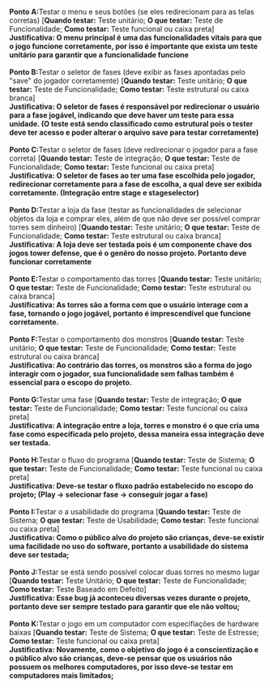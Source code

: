 <b>Ponto A:</b>Testar o menu e seus botões (se eles redirecionam para as telas corretas) [<b>Quando testar:</b> Teste unitário; <b>O que testar:</b> Teste de Funcionalidade; <b>Como testar:</b> Teste funcional ou caixa preta] <br/>
<b>Justificativa: O menu principal é uma das funcionalidades vitais para que o jogo funcione corretamente, por isso é importante que exista um teste unitário para garantir que a funcionalidade funcione </b> <br/><br/>
<b>Ponto B:</b>Testar o seletor de fases (deve exibir as fases apontadas pelo "save" do jogador corretamente) [<b>Quando testar:</b> Teste unitário; <b>O que testar:</b> Teste de Funcionalidade; <b>Como testar:</b> Teste estrutural ou caixa branca] <br/>
<b>Justificativa: O seletor de fases é responsável por redirecionar o usuário para a fase jogável, indicando que deve haver um teste para essa unidade. (O teste está sendo classificado como estrutural pois o tester deve ter acesso e poder alterar o arquivo save para testar corretamente)</b> <br/><br/>
<b>Ponto C:</b>Testar o seletor de fases (deve redirecionar o jogador para a fase correta) [<b>Quando testar:</b> Teste de integração; <b>O que testar:</b> Teste de Funcionalidade; <b>Como testar:</b> Teste funcional ou caixa preta] <br/>
<b>Justificativa: O seletor de fases ao ter uma fase escolhida pelo jogador, redirecionar corretamente para a fase de escolha, a qual deve ser exibida corretamente. (Integração entre stage e stageselector)</b> <br/><br/>
<b>Ponto D:</b>Testar a loja da fase (testar as funcionalidades de selecionar objetos da loja e comprar eles, além de que não deve ser possível comprar torres sem dinheiro) [<b>Quando testar:</b> Teste unitário; <b>O que testar:</b> Teste de Funcionalidade; <b>Como testar:</b> Teste estrutural ou caixa branca] <br/>
<b>Justificativa: A loja deve ser testada pois é um componente chave dos jogos tower defense, que é o genêro do nosso projeto. Portanto deve funcionar corretamente</b> <br/><br/>
<b>Ponto E:</b>Testar o comportamento das torres [<b>Quando testar:</b> Teste unitário; <b>O que testar:</b> Teste de Funcionalidade; <b>Como testar:</b> Teste estrutural ou caixa branca] <br/>
<b>Justificativa: As torres são a forma com que o usuário interage com a fase, tornando o jogo jogável, portanto é imprescendível que funcione corretamente.</b> <br/><br/>
<b>Ponto F:</b>Testar o comportamento dos monstros [<b>Quando testar:</b> Teste unitário; <b>O que testar:</b> Teste de Funcionalidade; <b>Como testar:</b> Teste estrutural ou caixa branca] <br/>
<b>Justificativa: Ao contrário das torres, os monstros são a forma do jogo interagir com o jogador, sua funcionalidade sem falhas também é essencial para o escopo do projeto.</b> <br/><br/>
<b>Ponto G:</b>Testar uma fase [<b>Quando testar:</b> Teste de integração; <b>O que testar:</b> Teste de Funcionalidade; <b>Como testar:</b> Teste funcional ou caixa preta] <br/>
<b>Justificativa: A integração entre a loja, torres e monstro é o que cria uma fase como específicada pelo projeto, dessa maneira essa integração deve ser testada.</b> <br/><br/>
<b>Ponto H:</b>Testar o fluxo do programa [<b>Quando testar:</b> Teste de Sistema; <b>O que testar:</b> Teste de Funcionalidade; <b>Como testar:</b> Teste funcional ou caixa preta] <br/>
<b>Justificativa: Deve-se testar o fluxo padrão estabelecido no escopo do projeto; (Play -> selecionar fase -> conseguir jogar a fase)</b> <br/><br/>
<b>Ponto I:</b>Testar o a usabilidade do programa [<b>Quando testar:</b> Teste de Sistema; <b>O que testar:</b> Teste de Usabilidade; <b>Como testar:</b> Teste funcional ou caixa preta] <br/>
<b>Justificativa: Como o público alvo do projeto são crianças, deve-se existir uma facilidade no uso do software, portanto a usabilidade do sistema deve ser testada;</b> <br/><br/>
<b>Ponto J:</b>Testar se está sendo possível colocar duas torres no mesmo lugar [<b>Quando testar:</b> Teste Unitário; <b>O que testar:</b> Teste de Funcionalidade; <b>Como testar:</b> Teste Baseado em Defeito] <br/>
<b>Justificativa: Esse bug já aconteceu diversas vezes durante o projeto, portanto deve ser sempre testado para garantir que ele não voltou;</b> <br/><br/>
<b>Ponto K:</b>Testar o jogo em um computador com especifiações de hardware baixas [<b>Quando testar:</b> Teste de Sistema; <b>O que testar:</b> Teste de Estresse; <b>Como testar:</b> Teste funcional ou caixa preta] <br/>
<b>Justificativa: Novamente, como o objetivo do jogo é a conscientização e o público alvo são crianças, deve-se pensar que os usuários não possuem os melhores computadores, por isso deve-se testar em computadores mais limitados;</b> <br/><br/>
